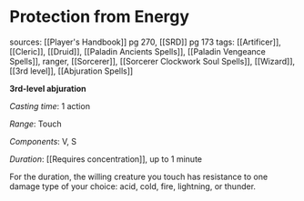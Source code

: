 # Protection from Energy
sources: [[Player's Handbook]] pg 270, [[SRD]] pg 173
tags: [[Artificer]], [[Cleric]], [[Druid]], [[Paladin Ancients Spells]], [[Paladin Vengeance Spells]], ranger, [[Sorcerer]], [[Sorcerer Clockwork Soul Spells]], [[Wizard]], [[3rd level]], [[Abjuration Spells]]

**3rd-level abjuration**

*Casting time*: 1 action

*Range*: Touch

*Components*: V, S

*Duration*: [[Requires concentration]], up to 1 minute

For the duration, the willing creature you touch has resistance to one damage type of your choice: acid, cold, fire, lightning, or thunder.

